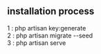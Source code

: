 ## installation process
 1 : php artisan key:generate <br>
 2 : php artisan migrate --seed  <br>
 3 : php artisan serve

    
